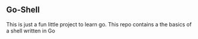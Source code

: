 ## Go-Shell 

This is just a fun little project to learn go. This repo contains a the basics of a shell written in Go
